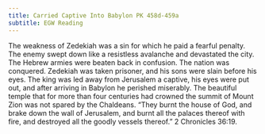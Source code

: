 ```yaml
---
title: Carried Captive Into Babylon PK 458d-459a
subtitle: EGW Reading
---
```


The weakness of Zedekiah was a sin for which he paid a fearful penalty. The enemy swept down like a resistless avalanche and devastated the city. The Hebrew armies were beaten back in confusion. The nation was conquered. Zedekiah was taken prisoner, and his sons were slain before his eyes. The king was led away from Jerusalem a captive, his eyes were put out, and after arriving in Babylon he perished miserably. The beautiful temple that for more than four centuries had crowned the summit of Mount Zion was not spared by the Chaldeans. “They burnt the house of God, and brake down the wall of Jerusalem, and burnt all the palaces thereof with fire, and destroyed all the goodly vessels thereof.” 2 Chronicles 36:19.